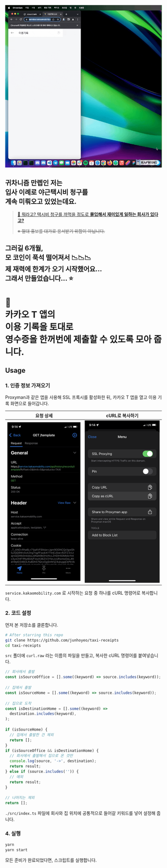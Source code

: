 <img src="./docs/images/kakao-t/demo.gif" width="680" />

<h2>
귀차니즘 만렙인 저는<br />
입사 이례로 야근택시비 청구를<br />
계속 미뤄오고 있었는데요.
</h2>

> [🙋 뭐라고? 택시비 청구를 까먹을 정도로 **몰입해서 재미있게 일하는 회사가 있다고?**](https://www.alphaworks.team/)
>
> ~~※ 절대 홍보를 대가로 용서받기 위함이 아닙니다.~~

<h2>
그러길 6개월,<br />
모 코인이 푹석 떨어져서 📉📉📉<br />
제 재력에 한계가 오기 시작했어요...<br />
그래서 만들었습니다... ⭐
</h2>

<h1>
🚕<br />
카카오 T 앱의<br />
이용 기록을 토대로<br />
영수증을 한꺼번에 제출할 수 있도록 모아 줍니다.
</h1>

## Usage

### 1. 인증 정보 가져오기

Proxyman과 같은 앱을 사용해 SSL 프록시를 활성화한 뒤, 카카오 T 앱을 열고 이용 기록 화면으로 들어갑니다.

<!-- prettier-ignore -->
| 요청 상세 | cURL로 복사하기 |
| :-----: | :-----: |
| <img src="./docs/images/kakao-t/proxyman-1.png" width="300" /> | <img src="./docs/images/kakao-t/proxyman-2.png" width="300" /> |

`service.kakaomobility.com` 로 시작하는 요청 중 하나를 cURL 명령어로 복사합니다.

### 2. 코드 설정

먼저 본 저장소를 클론합니다.

```bash
# After starring this repo
git clone https://github.com/junhoyeo/taxi-receipts
cd taxi-receipts
```

`src` 폴더에 `curl.raw` 라는 이름의 파일을 만들고, 복사한 cURL 명령어를 붙여넣습니다.

```ts
// 회사에서 출발
const isSourceOffice = [].some((keyword) => source.includes(keyword));

// 집에서 출발
const isSourceHome = [].some((keyword) => source.includes(keyword));

// 집으로 도착
const isDestinationHome = [].some((keyword) =>
  destination.includes(keyword),
);

if (isSourceHome) {
  // 집에서 출발한 건 제외
  return [];
}
if (isSourceOffice && isDestinationHome) {
  // 회사에서 출발해서 집으로 온 것만
  console.log(source, '->', destination);
  return result;
} else if (source.includes('')) {
  // 예외
  return result;
}

// 나머지는 제외
return [];
```

`./src/index.ts` 파일에 회사와 집 위치에 공통적으로 들어갈 키워드를 넣어 설정해 줍니다.

### 4. 실행

```bash
yarn
yarn start
```

모든 준비가 완료되었다면, 스크립트를 실행합니다.
